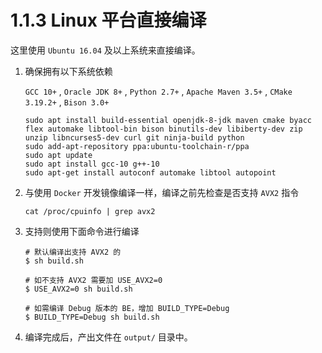 # 1.1.3 Linux 平台直接编译

这里使用 `Ubuntu 16.04` 及以上系统来直接编译。

1. 确保拥有以下系统依赖

    `GCC 10+` ,  `Oracle JDK 8+` ,  `Python 2.7+` ,  `Apache Maven 3.5+` ,  `CMake 3.19.2+`  ,  `Bison 3.0+`

    ```shell
    sudo apt install build-essential openjdk-8-jdk maven cmake byacc flex automake libtool-bin bison binutils-dev libiberty-dev zip unzip libncurses5-dev curl git ninja-build python
    sudo add-apt-repository ppa:ubuntu-toolchain-r/ppa
    sudo apt update
    sudo apt install gcc-10 g++-10 
    sudo apt-get install autoconf automake libtool autopoint
    ```

2. 与使用 `Docker` 开发镜像编译一样，编译之前先检查是否支持 `AVX2` 指令

    ```shell
    cat /proc/cpuinfo | grep avx2
    ```

3. 支持则使用下面命令进行编译

    ```shell
    # 默认编译出支持 AVX2 的
    $ sh build.sh

    # 如不支持 AVX2 需要加 USE_AVX2=0
    $ USE_AVX2=0 sh build.sh

    # 如需编译 Debug 版本的 BE，增加 BUILD_TYPE=Debug
    $ BUILD_TYPE=Debug sh build.sh
    ```

4. 编译完成后，产出文件在 `output/` 目录中。
